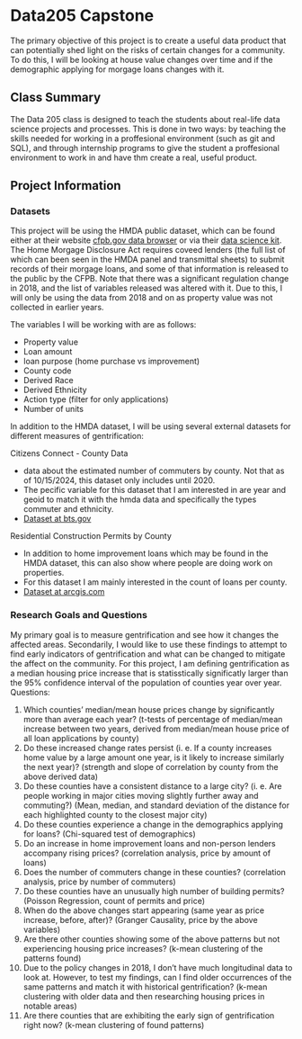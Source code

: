 # Data205 Capstone
The primary objective of this project is to create a useful data product that can potentially shed light on the risks of certain changes for a community. To do this, I will be looking at house value changes over time and if the demographic applying for morgage loans changes with it. 

## Class Summary
The Data 205 class is designed to teach the students about real-life data science projects and processes. This is done in two ways: by teaching the skills needed for working in a proffesional environment (such as git and SQL), and through internship programs to give the student a proffesional environment to work in and have thm create a real, useful product.

## Project Information

### Datasets
This project will be using the HMDA public dataset, which can be found either at their website [cfpb.gov data browser](https://ffiec.cfpb.gov/data-browser/) or via their [data science kit](https://github.com/cfpb/HMDA_Data_Science_Kit). The Home Morgage Disclosure Act requires coveed lenders (the full list of which can been seen in the HMDA panel and transmittal sheets) to submit records of their morgage loans, and some of that information is released to the public by the CFPB. Note that there was a significant regulation change in 2018, and the list of variables released was altered with it. Due to this, I will only be using the data from 2018 and on as property value was not collected in earlier years.

The variables I will be working with are as follows:
- Property value
- Loan amount
- loan purpose (home purchase vs improvement)
- County code
- Derived Race
- Derived Ethnicity
- Action type (filter for only applications)
- Number of units


In addition to the HMDA dataset, I will be using several external datasets for different measures of gentrification:

Citizens Connect - County Data
- data about the estimated number of commuters by county. Not that as of 10/15/2024, this dataset only includes until 2020.
- The pecific variable for this dataset that I am interested in are year and geoid to match it with the hmda data and specifically the types commuter and ethnicity.
- [Dataset at bts.gov](https://data.bts.gov/Research-and-Statistics/Citizen-Connect-County-data-live-/t3kh-5nek/about_data)

Residential Construction Permits by County
- In addition to home improvement loans which may be found in the HMDA dataset, this can also show where people are doing work on properties. 
- For this dataset I am mainly interested in the count of loans per county.
- [Dataset at arcgis.com](https://hudgis-hud.opendata.arcgis.com/datasets/HUD::residential-construction-permits-by-county/about)

### Research Goals and Questions
My primary goal is to measure gentrification and see how it changes the affected areas. Secondarily, I would like to use these findings to attempt to find early indicators of gentrification and what can be changed to mitigate the affect on the community. For this project, I am defining gentrification as a median housing price increase that is statisstically significatly larger than the 95% confidence interval of the population of counties year over year.
Questions:
1.	Which counties’ median/mean house prices change by significantly more than average each year? (t-tests of percentage of median/mean increase between two years, derived from median/mean house price of all loan applications by county)
2.	Do these increased change rates persist (i. e. If a county increases home value by a large amount one year, is it likely to increase similarly the next year)? (strength and slope of correlation by county from the above derived data)
3.	Do these counties have a consistent distance to a large city? (i. e. Are people working in major cities moving slightly further away and commuting?) (Mean, median, and standard deviation of the distance for each highlighted county to the closest major city)
4.	Do these counties experience a change in the demographics applying for loans? (Chi-squared test of demographics)
5.	Do an increase in home improvement loans and non-person lenders accompany rising prices? (correlation analysis, price by amount of loans)
6.	Does the number of commuters change in these counties?  (correlation analysis, price by number of commuters)
7.	Do these counties have an unusually high number of building permits? (Poisson Regression, count of permits and price)
8.	When do the above changes start appearing (same year as price increase, before, after)? (Granger Causality, price by the above variables)
9.	Are there other counties showing some of the above patterns but not experiencing housing price increases? (k-mean clustering of the patterns found)
10.	Due to the policy changes in 2018, I don’t have much longitudinal data to look at. However, to test my findings, can I find older occurrences of the same patterns and match it with historical gentrification? (k-mean clustering with older data and then researching housing prices in notable areas)
11.	Are there counties that are exhibiting the early sign of gentrification right now? (k-mean clustering of found patterns)

